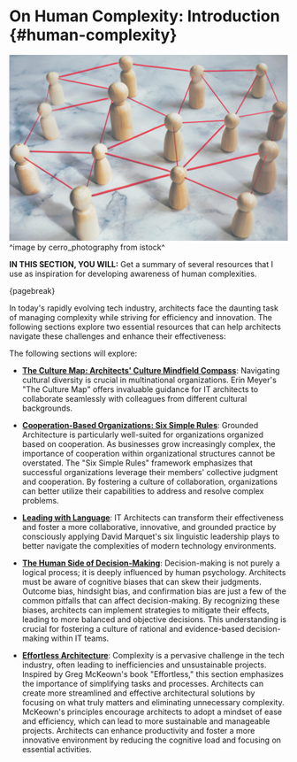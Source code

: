 

# On Human Complexity: Introduction {#human-complexity}

![](assets/images/istock/iStock-1473231525.jpg)
^image by cerro_photography from istock^

**IN THIS SECTION, YOU WILL:**  Get a summary of several resources that I use as inspiration for developing awareness of human complexities.

{pagebreak}

In today's rapidly evolving tech industry, architects face the daunting task of managing complexity while striving for efficiency and innovation. The following sections explore two essential resources that can help architects navigate these challenges and enhance their effectiveness:

The following sections will explore:
* **[The Culture Map: Architects' Culture Mindfield Compass](#culture-map)**: Navigating cultural diversity is crucial in multinational organizations. Erin Meyer's "The Culture Map" offers invaluable guidance for IT architects to collaborate seamlessly with colleagues from different cultural backgrounds.

* **[Cooperation-Based Organizations: Six Simple Rules](#six-simple-rules)**: Grounded Architecture is particularly well-suited for organizations organized based on cooperation. As businesses grow increasingly complex, the importance of cooperation within organizational structures cannot be overstated. The "Six Simple Rules" framework emphasizes that successful organizations leverage their members' collective judgment and cooperation. By fostering a culture of collaboration, organizations can better utilize their capabilities to address and resolve complex problems.

* **[Leading with Language](#leading-with-language)**: IT Architects can transform their effectiveness and foster a more collaborative, innovative, and grounded practice by consciously applying David Marquet's six linguistic leadership plays to better navigate the complexities of modern technology environments.

* **[The Human Side of Decision-Making](#human-decisions)**: Decision-making is not purely a logical process; it is deeply influenced by human psychology. Architects must be aware of cognitive biases that can skew their judgments. Outcome bias, hindsight bias, and confirmation bias are just a few of the common pitfalls that can affect decision-making. By recognizing these biases, architects can implement strategies to mitigate their effects, leading to more balanced and objective decisions. This understanding is crucial for fostering a culture of rational and evidence-based decision-making within IT teams.

* **[Effortless Architecture](#effortless)**: Complexity is a pervasive challenge in the tech industry, often leading to inefficiencies and unsustainable projects. Inspired by Greg McKeown's book "Effortless," this section emphasizes the importance of simplifying tasks and processes. Architects can create more streamlined and effective architectural solutions by focusing on what truly matters and eliminating unnecessary complexity. McKeown's principles encourage architects to adopt a mindset of ease and efficiency, which can lead to more sustainable and manageable projects. Architects can enhance productivity and foster a more innovative environment by reducing the cognitive load and focusing on essential activities.

